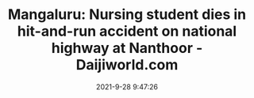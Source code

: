 ---
"title": "Mangaluru: Nursing student dies in hit-and-run accident on national highway at Nanthoor - Daijiworld.com"
"date": "2021-9-28 9:47:26"
"feed_name": "GOOGLENEWSCONSTRUCTION"
"feed_website": "https://news.google.com/search?q=construction%2Bincident&hl=en-US&gl=US&ceid=US:en"
"feed_rss": "https://news.google.com/rss/search?q=construction%2Bincident&hl=en-US&gl=US&ceid=US:en"
"link": "https://www.daijiworld.com/news/newsDisplay?newsID=877900"
"source": "{'href': 'https://www.daijiworld.com', 'title': 'Daijiworld.com'}"
"file": "_posts/2021-1-1-43671c5369bd450d8720acb6dd62e96e0b1d389f.md"
"accident": "1"
"drilling": "1"
"dead": "1"
"injured": "0"
"where": "unknown site"
"place": "Mangalore"
---